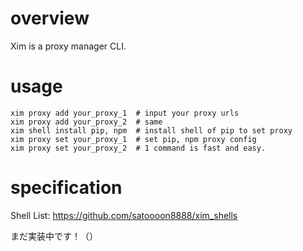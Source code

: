 # overview
Xim is a proxy manager CLI.  

# usage
```shell script
xim proxy add your_proxy_1  # input your proxy urls
xim proxy add your_proxy_2  # same
xim shell install pip, npm  # install shell of pip to set proxy
xim proxy set your_proxy_1  # set pip, npm proxy config
xim proxy set your_proxy_2  # 1 command is fast and easy.
```
# specification
Shell List: https://github.com/satoooon8888/xim_shells


まだ実装中です！（）